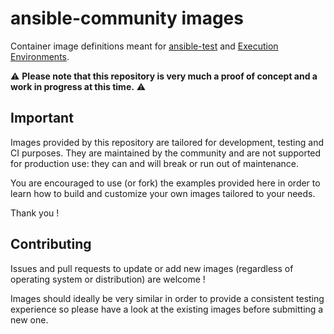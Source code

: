 # ansible-community images

Container image definitions meant for [ansible-test](https://www.ansible.com/blog/introduction-to-ansible-test) and [Execution Environments](https://www.ansible.com/blog/whats-new-in-ansible-automation-platform-2-automation-execution-environments).

⚠️ **Please note that this repository is very much a proof of concept and a work in progress at this time.** ⚠️

## Important

Images provided by this repository are tailored for development, testing and CI purposes.
They are maintained by the community and are not supported for production use: they can and will break or run out of maintenance.

You are encouraged to use (or fork) the examples provided here in order to learn how to build and customize your own images tailored to your needs.

Thank you !

## Contributing

Issues and pull requests to update or add new images (regardless of operating system or distribution) are welcome !

Images should ideally be very similar in order to provide a consistent testing experience so please have a look at the existing images before submitting a new one.
